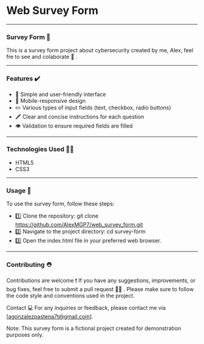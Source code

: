 # Web Survey Form

---

### Survey Form 📝

This is a survey form project about cybersecurity created by me, Alex, feel fre to see and colaborate 🖤 .

---

### Features ✔️

- 🎨 Simple and user-friendly interface
- 📱  Mobile-responsive design
- ✏️ Various types of input fields (text, checkbox, radio buttons)
- 🖍️ Clear and concise instructions for each question
- 👁️ Validation to ensure required fields are filled

---

### Technologies Used 👩‍💻

- HTML5
- CSS3

---

### Usage 🧠

To use the survey form, follow these steps:

- 1️⃣ Clone the repository: git clone https://github.com/AlexMGP7/web_survey_form.git
- 2️⃣ Navigate to the project directory: cd survey-form
- 3️⃣ Open the index.html file in your preferred web browser.

---

### Contributing ⛑️

Contributions are welcome ❗ If you have any suggestions, improvements, or bug fixes, feel free to submit a pull request 👷‍♂️ . Please make sure to follow the code style and conventions used in the project.

Contact 💻
For any inquiries or feedback, please contact me via [agonzalezpastena7t@gmail.com].

Note: This survey form is a fictional project created for demonstration purposes only.
